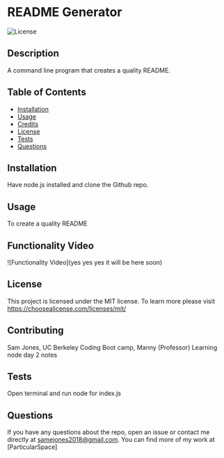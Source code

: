 # README Generator

  ![License](https://img.shields.io/badge/license-MIT-blue.svg)

  ## Description

  A command line program that creates a quality README.

  ## Table of Contents

  - [Installation](#installation)
  - [Usage](#usage)
  - [Credits](#credits)
  - [License](#license)
  - [Tests](#tests)
  - [Questions](#questions)

  ## Installation

  Have node.js installed and clone the Github repo.

  ## Usage

  To create a quality README
  
  ## Functionality Video
  
  ![Functionality Video](yes yes yes it will be here soon)

  ## License

 This project is licensed under the MIT license. To learn more please visit https://choosealicense.com/licenses/mit/

  ## Contributing

  Sam Jones, UC Berkeley Coding Boot camp, Manny (Professor) Learning node day 2 notes

  ## Tests

  Open terminal and run node for index.js

  ## Questions

  If you have any questions about the repo, open an issue or contact me directly at samejones2018@gmail.com. You can find more of my work at [ParticularSpace]




